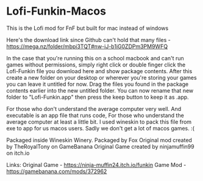 # Lofi-Funkin-Macos
This is the Lofi mod for FnF but built for mac instead of windows

Here's the download link since Github can't hold that many files - https://mega.nz/folder/mbpi3TQT#nw-iJ-b1iG0ZDPm3PM9WFQ

In the case that you're running this on a school macbook and can't run games without permissions, simply right click or double finger click the Lofi-Funkin file you download here and show package contents. After this create a new folder on your desktop or wherever you're storing your games you can leave it untitled for now. Drag the files you found in the package contents earlier into the new untitled folder. You can now rename that new folder to "Lofi-Funkin.app" then press the keep button to keep it as .app.

For those who don't understand the average computer very well. And executable is an app file that runs code,
For those who understand the average computer at least a little bit. I used wineskin to pack this file from exe to app for us macos users. Sadly we don't get a lot of macos games. :(


Packaged inside Wineskin Winery.
Packaged by Fox
Original mod created by TheRoyalTony on GameBanana
Original Game created by ninjamuffin99 on itch.io

Links:
Original Game - https://ninja-muffin24.itch.io/funkin
Game Mod - https://gamebanana.com/mods/372962
